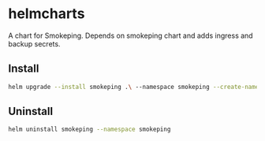 # helmcharts

A chart for Smokeping. Depends on smokeping chart and adds ingress and backup secrets.

## Install

```bash
helm upgrade --install smokeping .\ --namespace smokeping --create-namespace
```

## Uninstall

```bash
helm uninstall smokeping --namespace smokeping
```
